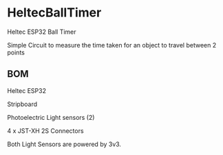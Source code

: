 # HeltecBallTimer
Heltec ESP32 Ball Timer

Simple Circuit to measure the time taken for an object to travel between 2 points

## BOM
Heltec ESP32

Stripboard

Photoelectric Light sensors (2)

4 x JST-XH 2S Connectors 


Both Light Sensors are powered by 3v3.

